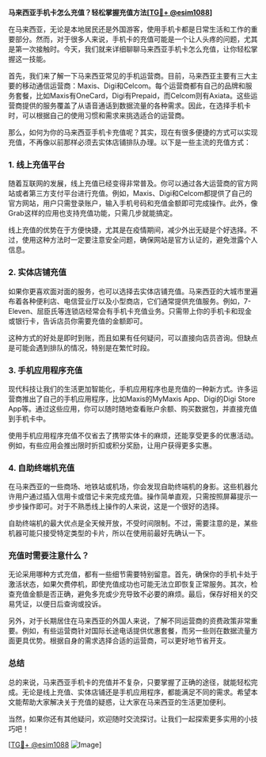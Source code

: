 **马来西亚手机卡怎么充值？轻松掌握充值方法[[TG💪+ @esim1088](https://t.me/s/esim1088)]**

在马来西亚，无论是本地居民还是外国游客，使用手机卡都是日常生活和工作的重要部分。然而，对于很多人来说，手机卡的充值可能是一个让人头疼的问题，尤其是第一次接触时。今天，我们就来详细聊聊马来西亚手机卡怎么充值，让你轻松掌握这一技能。

首先，我们来了解一下马来西亚常见的手机运营商。目前，马来西亚主要有三大主要的移动通信运营商：Maxis、Digi和Celcom。每个运营商都有自己的品牌和服务套餐，比如Maxis有OneCard，Digi有Prepaid，而Celcom则有Axiata。这些运营商提供的服务覆盖了从语音通话到数据流量的各种需求。因此，在选择手机卡时，可以根据自己的使用习惯和需求来挑选适合的运营商。

那么，如何为你的马来西亚手机卡充值呢？其实，现在有很多便捷的方式可以实现充值，不再像以前那样必须去实体店铺排队办理。以下是一些主流的充值方式：

### 1. 线上充值平台

随着互联网的发展，线上充值已经变得非常普及。你可以通过各大运营商的官方网站或者第三方支付平台进行充值。例如，Maxis、Digi和Celcom都提供了自己的官方网站，用户只需登录账户，输入手机号码和充值金额即可完成操作。此外，像Grab这样的应用也支持充值功能，只需几步就能搞定。

线上充值的优势在于方便快捷，尤其是在疫情期间，减少外出无疑是个好选择。不过，使用这种方法时一定要注意安全问题，确保网站是官方认证的，避免泄露个人信息。

### 2. 实体店铺充值

如果你更喜欢面对面的服务，也可以选择去实体店铺充值。马来西亚的大城市里遍布着各种便利店、电信营业厅以及小型商店，它们通常提供充值服务。例如，7-Eleven、屈臣氏等连锁店经常会有手机卡充值业务。只需带上你的手机卡和现金或银行卡，告诉店员你需要充值的金额即可。

这种方式的好处是即时到账，而且如果有任何疑问，可以直接向店员咨询。但缺点是可能会遇到排队的情况，特别是在繁忙时段。

### 3. 手机应用程序充值

现代科技让我们的生活更加智能化，手机应用程序也是充值的一种新方式。许多运营商推出了自己的手机应用程序，比如Maxis的MyMaxis App、Digi的Digi Store App等。通过这些应用，你可以随时随地查看账户余额、购买数据包，并直接充值到手机卡中。

使用手机应用程序充值不仅省去了携带实体卡的麻烦，还能享受更多的优惠活动。例如，有些应用会推出限时折扣或积分奖励，让用户获得更多实惠。

### 4. 自助终端机充值

在马来西亚的一些商场、地铁站或机场，你会发现自助终端机的身影。这些机器允许用户通过插入信用卡或借记卡来完成充值。操作简单直观，只需按照屏幕提示一步步操作即可。对于不熟悉线上操作的人来说，这是一个很好的选择。

自助终端机的最大优点是全天候开放，不受时间限制。不过，需要注意的是，某些机器可能只接受特定类型的卡片，所以在使用前最好先确认一下。

### 充值时需要注意什么？

无论采用哪种方式充值，都有一些细节需要特别留意。首先，确保你的手机卡处于激活状态，如果欠费停机，即使充值成功也可能无法立即恢复正常服务。其次，检查充值金额是否正确，避免多充或少充导致不必要的麻烦。最后，保存好相关的交易凭证，以便日后查询或投诉。

另外，对于长期居住在马来西亚的外国人来说，了解不同运营商的资费政策非常重要。例如，有些运营商针对国际长途电话提供优惠套餐，而另一些则在数据流量方面更具优势。根据自身的需求选择合适的运营商，可以更好地节省开支。

### 总结

总的来说，马来西亚手机卡的充值并不复杂，只要掌握了正确的途径，就能轻松完成。无论是线上充值、实体店铺还是手机应用程序，都能满足不同的需求。希望本文能帮助大家解决关于充值的疑惑，让大家在马来西亚的生活更加便利。

当然，如果你还有其他疑问，欢迎随时交流探讨。让我们一起探索更多实用的小技巧吧！

[[TG💪+ @esim1088](https://t.me/s/esim1088) ![Image](https://i.postimg.cc/4NQfJmqS/Snipaste-2025-05-13-00-14-12.png)]